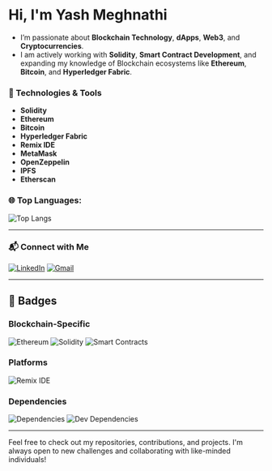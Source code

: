 # Hi, I'm Yash Meghnathi

- I’m passionate about **Blockchain Technology**, **dApps**, **Web3**, and **Cryptocurrencies**.  
- I am actively working with **Solidity**, **Smart Contract Development**, and expanding my knowledge of Blockchain ecosystems like **Ethereum**, **Bitcoin**, and **Hyperledger Fabric**.

### 🔧 Technologies & Tools

- **Solidity**
- **Ethereum**
- **Bitcoin**
- **Hyperledger Fabric**
- **Remix IDE**
- **MetaMask**
- **OpenZeppelin**
- **IPFS**
- **Etherscan**

### 🌐 Top Languages:
![Top Langs](https://github-readme-stats.vercel.app/api/top-langs/?username=YashMeghnathi&layout=compact)

---

### 📬 Connect with Me

[![LinkedIn](https://img.shields.io/badge/LinkedIn-0A66C2?style=flat&logo=linkedin&logoColor=white)](https://www.linkedin.com/in/yashmeghnathi/)
[![Gmail](https://img.shields.io/badge/Gmail-D14836?style=flat&logo=gmail&logoColor=white)](mailto:yashmeghnathi16.11@gmail.com)

---

## 🚀 Badges

### Blockchain-Specific
![Ethereum](https://img.shields.io/badge/Blockchain-Ethereum-6A6A6A.svg)
![Solidity](https://img.shields.io/badge/Language-Solidity-blue.svg)
![Smart Contracts](https://img.shields.io/badge/Smart%20Contract-Solidity-green.svg)

### Platforms
![Remix IDE](https://img.shields.io/badge/Platform-Remix%20IDE-blue.svg)

### Dependencies
![Dependencies](https://img.shields.io/badge/Dependencies-10-blue.svg)
![Dev Dependencies](https://img.shields.io/badge/Dev%20Dependencies-5-yellow.svg)

---

Feel free to check out my repositories, contributions, and projects. I'm always open to new challenges and collaborating with like-minded individuals!
